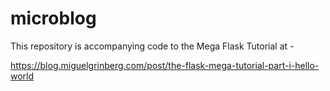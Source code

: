 # microblog

This repository is accompanying code to the Mega Flask Tutorial at -

https://blog.miguelgrinberg.com/post/the-flask-mega-tutorial-part-i-hello-world
